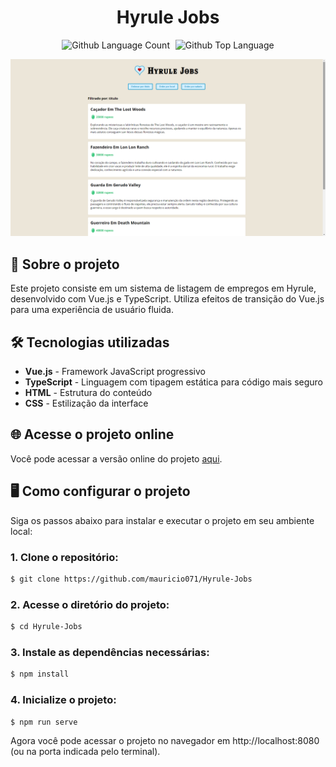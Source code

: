 <div align="center"> <h1>Hyrule Jobs</h1> </div>

<p align="center">
  <img alt="Github Language Count" src="https://img.shields.io/github/languages/count/mauricio071/Hyrule-Jobs?color=00bfa6">
  <img width="1" />
  <img alt="Github Top Language" src="https://img.shields.io/github/languages/top/mauricio071/Hyrule-Jobs?color=00bfa6">
</p>

![Preview-Screens](https://github.com/mauricio071/Hyrule-Jobs/blob/main/img-1.png)

## 📝 Sobre o projeto

Este projeto consiste em um sistema de listagem de empregos em Hyrule, desenvolvido com Vue.js e TypeScript. Utiliza efeitos de transição do Vue.js para uma experiência de usuário fluida.

## 🛠 Tecnologias utilizadas

-   **Vue.js** - Framework JavaScript progressivo
-   **TypeScript** - Linguagem com tipagem estática para código mais seguro
-   **HTML** - Estrutura do conteúdo
-   **CSS** - Estilização da interface

## 🌐 Acesse o projeto online
Você pode acessar a versão online do projeto [aqui](https://hyrule-jobs-mn.netlify.app).

## 🖥️ Como configurar o projeto

Siga os passos abaixo para instalar e executar o projeto em seu ambiente local:

### 1. Clone o repositório:

```bash
$ git clone https://github.com/mauricio071/Hyrule-Jobs
```

### 2. Acesse o diretório do projeto:

```bash
$ cd Hyrule-Jobs
```

### 3. Instale as dependências necessárias:

```bash
$ npm install
```

### 4. Inicialize o projeto:

```bash 
$ npm run serve
```
Agora você pode acessar o projeto no navegador em http://localhost:8080 (ou na porta indicada pelo terminal).
